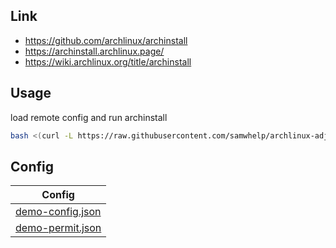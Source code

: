 

## Link

* https://github.com/archlinux/archinstall
* https://archinstall.archlinux.page/
* https://wiki.archlinux.org/title/archinstall


## Usage

load remote config and run archinstall

``` sh
bash <(curl -L https://raw.githubusercontent.com/samwhelp/archlinux-adjustment/main/sample/archinstall/profile/locale/zh_tw/sway/start-remote.sh)
```


## Config

| Config |
| ------ |
| [demo-config.json](demo-config.json) |
| [demo-permit.json](demo-permit.json) |
